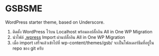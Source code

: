 GSBSME
===

WordPress starter theme, based on Underscore.

1. ติดตั้ง WordPress ไว้บน Localhost พร้อมลงปลั๊กอิน All in One WP Migration
2. นำไฟล์ [.wpress](https://drive.google.com/file/d/1vFbXxw4PuUU6AANLwUYuM75l2632At7T/view?usp=sharing) Import ผ่านปลั๊กอิน All in One WP Migration
3. เมื่อ import เสร็จแล้วเข้าไปที่ wp-content/themes/gsb/ จะเป็นโฟลเดอร์ธีมที่อยู่ใน repo ของ git ครับ